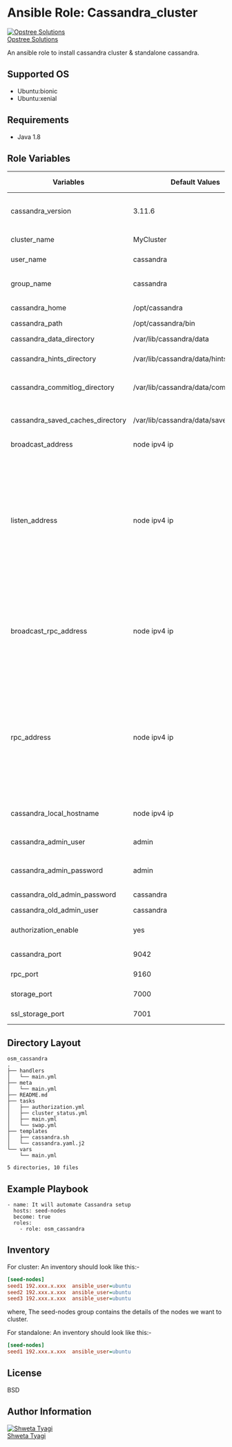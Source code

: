 Ansible Role: Cassandra_cluster
=========

[![Opstree Solutions][opstree_avatar]][opstree_homepage]<br/>[Opstree Solutions][opstree_homepage] 

  [opstree_homepage]: https://opstree.github.io/
  [opstree_avatar]: https://img.cloudposse.com/150x150/https://github.com/opstree.png
An ansible role to install cassandra cluster & standalone cassandra.

Supported OS
------------
  * Ubuntu:bionic
  * Ubuntu:xenial

Requirements
------------
  * Java 1.8

Role Variables
--------------
|**Variables**| **Default Values**| **Possible Values** | **Description** |
|----------|---------|---------------|-----------|
| cassandra_version | 3.11.6 | Any cassandra version as required | Exact cassandra version which we need to install |
| cluster_name | MyCluster | Cluster name | Cluster name |
| user_name | cassandra | Any user name | Cassandra user name from which we want to run role |
| group_name | cassandra | Any group name | Cassandra group name from which we want to run role |
| cassandra_home | /opt/cassandra | Any home path | Cassandra home path |
| cassandra_path | /opt/cassandra/bin | Any path | Cassandra path |
| cassandra_data_directory | /var/lib/cassandra/data | data dir path | Cassandra data directory path |
| cassandra_hints_directory | /var/lib/cassandra/data/hints | hints dir path | Cassandra hints directory path |
| cassandra_commitlog_directory | /var/lib/cassandra/data/commitlogs | commit log directory path | Cassandra commit log directory path |
| cassandra_saved_caches_directory | /var/lib/cassandra/data/saved_caches | Caches directory path | Cassandra saved caches directory path |
| broadcast_address | node ipv4 ip | node ipv4 ip | Address to broadcast to other Cassandra nodes |
| listen_address | node ipv4 ip | node ipv4/ipv6 ip | If you choose to specify the interface by name and the interface has an ipv4 and an ipv6 address you can specify which should be chosen using listen_interface_prefer_ipv6. If false the first ipv4 address will be used. If true the first ipv6 address will be used. Defaults to false preferring ipv4. If there is only one address it will be selected regardless of ipv4/ipv6 |
| broadcast_rpc_address | node ipv4 ip | node ipv4 ip | RPC address to broadcast to drivers and other Cassandra nodes. This cannot be set to 0.0.0.0. If left blank, this will be set to the value of rpc_address. If rpc_address is set to 0.0.0.0, broadcast_rpc_address must be set. |
| rpc_address | node ipv4 ip | node ipv4/ipv6 ip | If you choose to specify the interface by name and the interface has an ipv4 and an ipv6 address you can specify which should be chosen using rpc_interface_prefer_ipv6. If false the first ipv4 address will be used. If true the first ipv6 address will be used. Defaults to false preferring ipv4. If there is only one address it will be selected regardless of ipv4/ipv6. |
| cassandra_local_hostname | node ipv4 ip | node ipv4 ip | Node ipv4 address from which we connect db using shell  |
| cassandra_admin_user | admin | Any admin user | New cassandra admin user |
| cassandra_admin_password | admin | Any admin password |New cassandra admin password |
| cassandra_old_admin_password | cassandra | cassandra | Default cassandra password |
| cassandra_old_admin_user | cassandra | cassandra | Default Cassandra user |
| authorization_enable | yes | yes or no | Enabled, when we want to change default username or password |
| cassandra_port | 9042 | Any Linux port | Assign a port to connect with cassandra |
| rpc_port | 9160 | Any Linux port | Port for Thrift to listen for clients on |
| storage_port | 7000 | Any Linux port | TCP port, for commands and data |
| ssl_storage_port | 7001 | Any Linux port | SSL port, for encrypted communication |

Directory Layout
----------------
```
osm_cassandra
.
├── handlers
│   └── main.yml
├── meta
│   └── main.yml
├── README.md
├── tasks
│   ├── authorization.yml
│   ├── cluster_status.yml
│   ├── main.yml
│   └── swap.yml
├── templates
│   ├── cassandra.sh
│   └── cassandra.yaml.j2
└── vars
    └── main.yml

5 directories, 10 files

```
Example Playbook
----------------
```
- name: It will automate Cassandra setup
  hosts: seed-nodes
  become: true
  roles:
    - role: osm_cassandra
```

Inventory
----------
For cluster: An inventory should look like this:-
```ini
[seed-nodes]                 
seed1 192.xxx.x.xxx  ansible_user=ubuntu
seed2 192.xxx.x.xxx  ansible_user=ubuntu 
seed3 192.xxx.x.xxx  ansible_user=ubuntu 
```
where, The seed-nodes group contains the details of the nodes we want to cluster.

For standalone: An inventory should look like this:-
```ini
[seed-nodes]                 
seed1 192.xxx.x.xxx  ansible_user=ubuntu
```

License
-------

BSD

Author Information
------------------

[![Shweta Tyagi][shweta_avatar]][shweta_homepage]<br/>[Shweta Tyagi][shweta_homepage] 

  [shweta_homepage]: https://github.com/shwetatyagi-ot
  [shweta_avatar]: https://img.cloudposse.com/75x75/https://github.com/shwetatyagi-ot.png


